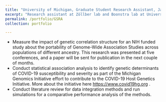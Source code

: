 ```yaml
---
title: "University of Michigan, Graduate Student Research Assistant, January 2018-present"
excerpt: "Research assistant at Zöllber lab and Boonstra lab at University of Michigan, Department of Biostatistics, Ann Arbor, MI"
permalink: /portfolio/GSRA
collection: portfolio

---
```

* Measure the impact of genetic correlation structure for an NIH funded study about the portability of Genome-Wide Association Studies across populations of different ancestry. This research was presented at five conferences, and a paper will be sent for publication in the next couple of months.
* Conduct statistical association analysis to identify genetic determinants of COVID-19 susceptibility and severity as part of the Michigan Genomics Initiative effort to contribute to the COVID-19 Host Genetics Initiative. More about the initiative here https://www.covid19hg.org .
* Conduct literature review for data integration methods and run simulations for a comparative performance analysis of the methods.
